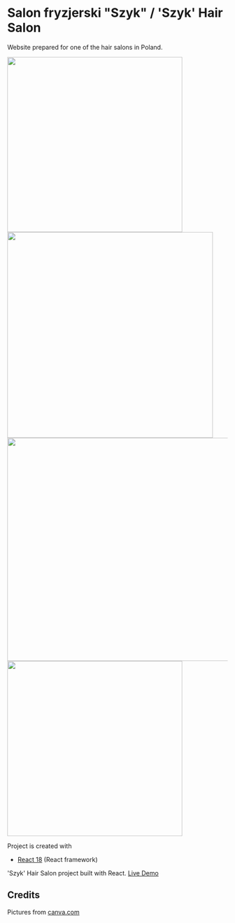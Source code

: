# Salon fryzjerski "Szyk" / 'Szyk' Hair Salon
Website prepared for one of the hair salons in Poland.

<img src="https://user-images.githubusercontent.com/106275517/231786920-4d0ad7b7-24f5-4122-a75d-fa99d11bbb92.jpg" width="400"> <img src="https://user-images.githubusercontent.com/106275517/231786918-4623571e-78c0-4aea-b142-0ee2961cc47f.jpg" width="470"> <img src="https://user-images.githubusercontent.com/106275517/231786913-138d1d25-98cd-49b5-aa27-8145708fbe0a.jpg" width="510"> <img src="https://user-images.githubusercontent.com/106275517/231786905-e283e24e-6316-44b2-86bc-9ab44134dddd.jpg" width="400">

Project is created with
* [React 18](https://react.dev/blog/2022/03/29/react-v18) (React framework)

'Szyk' Hair Salon project built with React. [Live Demo](https://superlative-kleicha-d01528.netlify.app/)

## Credits
Pictures from [canva.com](https://canva.com/ 'Canva')

